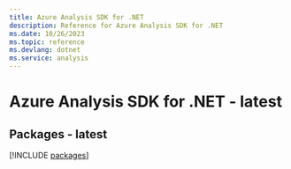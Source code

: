 ```yaml
---
title: Azure Analysis SDK for .NET
description: Reference for Azure Analysis SDK for .NET
ms.date: 10/26/2023
ms.topic: reference
ms.devlang: dotnet
ms.service: analysis
---
```

# Azure Analysis SDK for .NET - latest
## Packages - latest
[!INCLUDE [packages](analysis-index.md)]